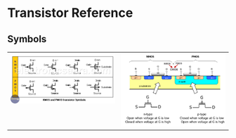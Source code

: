 # Transistor Reference

## Symbols

<table>
<tr>
    <td valign='top' width='50%'>
        <img src='./images/symbols-nmos-pmos-transistor.png' width='100%'>
    </td>
    <td valign='top'>
        <img src='./images/nmos-pmos.png' width='100%'>
    </td>
</tr>
</table>





